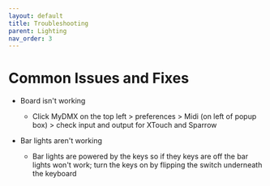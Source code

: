```yaml
---
layout: default
title: Troubleshooting
parent: Lighting
nav_order: 3
---
```


# Common Issues and Fixes
- Board isn't working
  - Click MyDMX on the top left > preferences > Midi (on left of popup box) > check input and output for XTouch and Sparrow

- Bar lights aren't working
  - Bar lights are powered by the keys so if they keys are off the bar lights won't work; turn the keys on by flipping the switch underneath the keyboard
